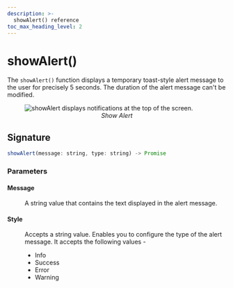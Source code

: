 ```yaml
---
description: >-
  showAlert() reference
toc_max_heading_level: 2
---
```

# showAlert()

The `showAlert()` function displays a temporary toast-style alert message to the user for precisely 5 seconds. The duration of the alert message can't be modified.

<figure>
    <img src="/img/show-alert-action.png" style={{width:"700px", height:"auto"}} alt="showAlert displays notifications at the top of the screen." />
    <figcaption align="center" ><i>Show Alert</i></figcaption>
</figure>



## Signature

```javascript
showAlert(message: string, type: string) -> Promise
```

### Parameters

#### Message

<dd>

A string value that contains the text displayed in the alert message.

</dd>

#### Style

<dd>

Accepts a string value. Enables you to configure the type of the alert message. It accepts the following values - 

- Info
- Success
- Error
- Warning

</dd>
